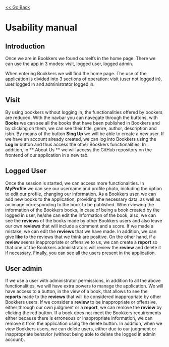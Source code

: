 [<< Go Back](https://github.com/Baelfire18/bookkers-frontend#readme)
# Usability manual

## Introduction

Once we are in Bookkers we found ourselfs in the home page. There we can use the app in 3 modes: visit, logged user, logged admin.

When entering Bookkers we will find the home page. The use of the application is divided into 3 sections of operation: visit (user not logged in), user logged in and administrator  logged in.

## Visit

By using bookkers without logging in, the functionalities offered by bookers are reduced. With the navbar you can navegate through the buttons, with **Books** we can see all the books that have been published in Bookkers and by clicking on them, we can see their title, genre, author, description and isbn. By means of the button **Sing Up** we will be able to create a new user. If we have an account already created, we can log into Bookkers using the **Log In** button and thus access the other Bookkers functionalities. In addition, in ** About Us ** we will access the GitHub repository on the frontend of our application in a new tab.

## Logged User

Once the session is started, we can access more functionalities. In **MyProfile** we can see our username and profile photo, including the option to edit our profile, changing our information. As a Bookkers user, we can add new books to the application, providing the necessary data, as well as an image corresponding to the book to be published. When viewing the information of the Bookkers books, in case of being a book created by the logged in user, he/she can edit the information of the book, also, we can see the **reviews** of the books made by other Bookkers users and also leave our own **reviews** that will include a comment and a score. If we made a mistake, we can edit the **reviews** that we have made. In addition, we can give **like** to the reviews that we think are positive. On the other hand, if a **review** seems inappropriate or offensive to us, we can create a **report** so that one of the Bookkers administrators will review the **review** and delete it if necessary. Finally, you can see all the users present in the application.

## User admin

If we use a user with administrator permissions, in addition to all the above functionalities, we will have extra powers to manage the application. We will have access to a button, in the view of a book, that allows to see the **reports** made to the **reviews** that will be considered inappropriate by other Bookkers users. If we consider a **review** to be inappropriate or offensive, either through our own judgment or a **report**, we can remove the **review** by clicking the red button. If a book does not meet the Bookkers requirements either because there is erroneous or inappropriate information, we can remove it from the application using the delete button. In addition, when we view Bookkers users, we can delete users, either due to our judgment or inappropriate behavior (without being able to delete the logged in admin account).
